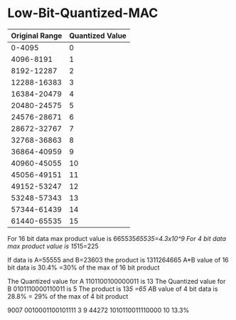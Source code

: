 # Low-Bit-Quantized-MAC

| Original Range | Quantized Value |
|----------------|-----------------|
| 0-4095         | 0               |
| 4096-8191      | 1               |
| 8192-12287     | 2               |
| 12288-16383    | 3               |
| 16384-20479    | 4               |
| 20480-24575    | 5               |
| 24576-28671    | 6               |
| 28672-32767    | 7               |
| 32768-36863    | 8               |
| 36864-40959    | 9               |
| 40960-45055    | 10              |
| 45056-49151    | 11              |
| 49152-53247    | 12              |
| 53248-57343    | 13              |
| 57344-61439    | 14              |
| 61440-65535    | 15              |


For 16 bit data max product value is 665535*65535=4.3x10^9
For 4 bit data max product value is 15*15=225

If data is A=55555 and B=23603 the product is 1311264665
A*B value of 16 bit data is 30.4% =30% of the max of 16 bit product 

The Quantized value for A   1101100100000011 is 13
The Quantized value for B   0101110000110011 is 5
The product is 13*5 =65
A*B value of 4 bit data is 28.8% = 29% of the max of 4 bit product



9007     0010001100101111  3     9
44272    1010110011110000  10       13.3%
